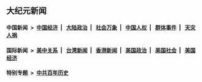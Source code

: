 ## 大纪元新闻

#### 中国新闻 &nbsp;>&nbsp; [中国经济](indexes/ncid283/README.md?12020445) &nbsp;| &nbsp; [大陆政治](indexes/ncid277/README.md?12020445) &nbsp;| &nbsp; [社会万象](indexes/ncid282/README.md?12020445) &nbsp;| &nbsp; [中国人权](indexes/ncid278/README.md?12020445) &nbsp;| &nbsp; [群体事件](indexes/ncid279/README.md?12020445) &nbsp;| &nbsp; [天灾人祸](indexes/ncid280/README.md?12020445)

#### 国际新闻 &nbsp;>&nbsp; [美中关系](indexes/nf1412576/README.md?12020445) &nbsp;| &nbsp; [台湾新闻](indexes/ncid1349361/README.md?12020445) &nbsp;| &nbsp; [香港新闻](indexes/ncid1349362/README.md?12020445) &nbsp;| &nbsp; [美国政治](indexes/ncid1078159/README.md?12020445) &nbsp;| &nbsp; [美国社会](indexes/ncid1078160/README.md?12020445) &nbsp;| &nbsp; [美国经济](indexes/ncid1078158/README.md?12020445)

#### 特别专题 &nbsp;>&nbsp; [中共百年历史](https://github.com/epoch-news/epoch-special/blob/master/README.md?12020445)  
